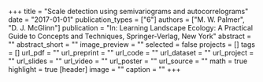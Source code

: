 +++
title = "Scale detection using semivariograms and autocorrelograms"
date = "2017-01-01"
publication_types = ["6"]
authors = ["M. W. Palmer", "D. J. McGlinn"]
publication = "In: Learning Landscape Ecology: A Practical Guide to Concepts and Techniques, Springer-Verlag, New York"
abstract = ""
abstract_short = ""
image_preview = ""
selected = false
projects = []
tags = []
url_pdf = ""
url_preprint = ""
url_code = ""
url_dataset = ""
url_project = ""
url_slides = ""
url_video = ""
url_poster = ""
url_source = ""
math = true
highlight = true
[header]
image = ""
caption = ""
+++
